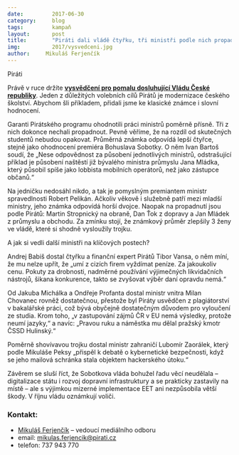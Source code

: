 ```yaml
---
date:         2017-06-30
category:     blog
tags:         kampaň
layout:       post
title:        "Piráti dali vládě čtyřku, tři ministři podle nich propadli."
img:          2017/vysvedceni.jpg
author:     Mikuláš Ferjenčík
---
```


Piráti 

Právě v ruce držíte **[vysvědčení pro pomalu dosluhující Vládu České republiky](https://github.com/pirati-web/pirati.cz/blob/gh-pages/assets/pdf/vysvedceni-vlade-2017.pdf)**. Jeden z důležitých volebních cílů Pirátů je modernizace českého školství. Abychom šli příkladem, přidali jsme ke klasické známce i slovní hodnocení.

Garanti Pirátského programu ohodnotili práci ministrů poměrně přísně. Tři z nich dokonce nechali propadnout. Pevně věříme, že na rozdíl od skutečných studentů nebudou opakovat. Průměrná známka odpovídá lepší čtyřce, stejně jako ohodnocení premiéra Bohuslava Sobotky. O něm Ivan Bartoš soudí, že „Nese odpovědnost za působení jednotlivých ministrů, odstrašující příklad je působení naštěstí již bývalého ministra průmyslu Jana Mládka, který působil spíše jako lobbista mobilních operátorů, než jako zástupce občanů.“

Na jedničku nedosáhl nikdo, a tak je pomyslným premiantem ministr spravedlnosti Robert Pelikán. Ačkoliv věkově i služebně patří mezi mladší ministry, jeho známka odpovídá horší dvojce. Naopak na propadnutí jsou podle Pirátů: Martin Stropnický na obraně, Dan Ťok z dopravy a Jan Mládek z průmyslu a obchodu. Za zmínku stojí, že známkový průměr zlepšily 3 ženy ve vládě, které si shodně vysloužily trojku.

A jak si vedli další ministři na klíčových postech?

Andrej Babiš dostal čtyřku a finanční expert Pirátů Tibor Vansa, o něm míní, že mu nelze upřít, že „umí z cizích firem vyždímat peníze. Za jakoukoliv cenu. Pokuty za drobnosti, nadměrné používání výjimečných likvidačních nástrojů, šikana konkurence, takto se zvyšovat výběr daní opravdu nemá.“

Od Jakuba Michálka a Ondřeje Profanta dostal ministr vnitra Milan Chovanec rovněž dostatečnou, přestože byl Piráty usvědčen z plagiátorství v bakalářské práci, což bývá obyčejně dostatečným důvodem pro vyloučení ze studia. Krom toho, „v zastupování zájmů ČR v EU nemá výsledky, protože neumí jazyky,“ a navíc: „Pravou ruku a náměstka mu dělal pražský kmotr ČSSD Hulinský.“

Poměrně shovívavou trojku dostal ministr zahraničí Lubomír Zaorálek, který podle Mikuláše Peksy „přispěl k debatě o kybernetické bezpečnosti, když se jeho mailová schránka stala objektem hackerského útoku.“

Závěrem se sluší říct, že Sobotkova vláda bohužel řadu věcí neudělala – digitalizace státu i rozvoj dopravní infrastruktury a se prakticky zastavily na místě – ale s výjimkou mizerné implementace EET ani nezpůsobila větší škody. V říjnu vládu oznámkují voliči.

### Kontakt:

* [Mikuláš Ferjenčík](https://www.pirati.cz/lide/mikulas-ferjencik/) – vedoucí mediálního odboru
* email: mikulas.ferjencik@pirati.cz
* telefon: 737 943 770
